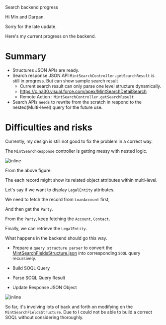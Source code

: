 Search backend progress

Hi Min and Darpan.

Sorry for the late update.

Here's my current progress on the backend.

# Summary

- Structures JSON APIs are ready.
- Search response JSON API `MintSearchController.getSearchResult` is still in progress. But can show sample search result
    - Current search result can only parse one level structure dynamically.
    - https://c.na30.visual.force.com/apex/MintSearchDetailSearch
    - Remote Action : `MintSearchController.getSearchResult`
- Search APIs `needs` to rewrite from the scratch in respond to the nested(Multi-level) query for the future use.

# Difficulties and risks

Currently, my design is still not good to fix the problem in a correct way.

The `MintSearchResponse` controller is getting messy with nested logic.

![inline](https://i.imgur.com/JOSDRm3.png=300x "Title")

From the above figure.

The each record might show its related object attributes within multi-level.

Let's say if we want to display `LegalEntity` attributes.

We need to fetch the record from `LoanAccount` first,

And then get the `Party`.

From the `Party`, keep fetching the `Account`, `Contact`.

Finally, we can retrieve the `LegalEntity`.

What happens in the backend should go this way.

- Prepare a `query structure parser` to convert the [MintSearchFieldsStructure.json](https://github.com/cloudlending/Collections-Main/blob/mint-theme-search/docs/MintSearchFieldsStructure.json) into corresponding `SOQL` query recursively.

- Build SOQL Query
- Parse SOQL Query Result
- Update Response JSON Object

![inline](https://i.imgur.com/55Tgc77.png=300x "Title")

So far, it's involving lots of back and forth on modifying on the `MintSearchFieldsStructure`.
Due to I could not be able to build a correct SOQL without considering thoroughly.
